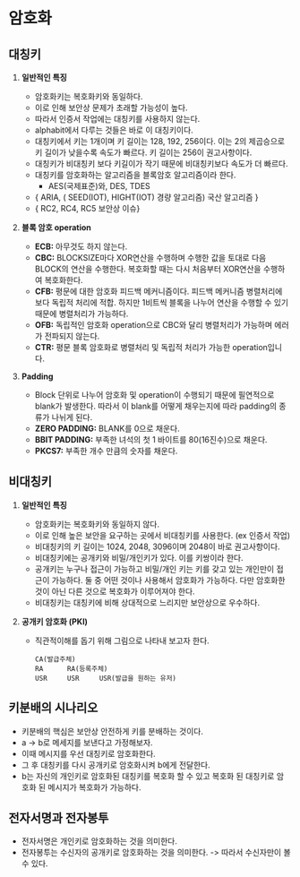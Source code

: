 # 암호화

## 대칭키
1. **일반적인 특징**
   - 암호화키는 복호화키와 동일하다.
   - 이로 인해 보안상 문제가 초래할 가능성이 높다.
   - 따라서 인증서 작업에는 대칭키를 사용하지 않는다.
   - alphabit에서 다루는 것들은 바로 이 대칭키이다.
   - 대칭키에서 키는 1개이며 키 길이는 128, 192, 256이다. 이는 2의 제곱승으로 키 길이가 낮을수록 속도가 빠르다. 키 길이는 256이 권고사항이다.
   - 대칭키가 비대칭키 보다 키길이가 작기 때문에 비대칭키보다 속도가 더 빠르다.
   - 대칭키를 암호화하는 알고리즘을 블록암호 알고리즘이라 한다.
     - AES(국제표준)와, DES, TDES 
   - { ARIA, ( SEED(IOT), HIGHT(IOT) 경량 알고리즘) 국산 알고리즘 }
   - { RC2, RC4, RC5 보안상 이슈}

2. **블록 암호 operation**
   - **ECB:** 아무것도 하지 않는다.
   - **CBC:** BLOCKSIZE마다 XOR연산을 수행하며 수행한 값을 토대로 다음 BLOCK의 연산을 수행한다. 복호화할 때는 다시 처음부터 XOR연산을 수행하여 복호화한다.
   - **CFB:** 평문에 대한 암호화 피드백 메커니즘이다. 피드백 메커니즘 병렬처리에 보다 독립적 처리에 적합. 하지만 1비트씩 블록을 나누어 연산을 수행할 수 있기 때문에 병렬처리가 가능하다.
   - **OFB:** 독립적인 암호화 operation으로 CBC와 달리 병렬처리가 가능하며 에러가 전파되지 않는다.
   - **CTR:** 평문 블록 암호화로 병렬처리 및 독립적 처리가 가능한 operation입니다.

3. **Padding**
   - Block 단위로 나누어 암호화 및 operation이 수행되기 때문에 필연적으로 blank가 발생한다. 따라서 이 blank를 어떻게 채우는지에 따라 padding의 종류가 나뉘게 된다.
   - **ZERO PADDING:** BLANK를 0으로 채운다.
   - **BBIT PADDING:** 부족한 녀석의 첫 1 바이트를 80(16진수)으로 채운다.
   - **PKCS7:** 부족한 개수 만큼의 숫자를 채운다.

## 비대칭키
1. **일반적인 특징**
   - 암호화키는 복호화키와 동일하지 않다.
   - 이로 인해 높은 보안을 요구하는 곳에서 비대칭키를 사용한다. (ex 인증서 작업)
   - 비대칭키의 키 길이는 1024, 2048, 3096이며 2048이 바로 권고사항이다.
   - 비대칭키에는 공개키와 비밀/개인키가 있다. 이를 키쌍이라 한다.
   - 공개키는 누구나 접근이 가능하고 비밀/개인 키는 키를 갖고 있는 개인만이 접근이 가능하다. 둘 중 어떤 것이나 사용해서 암호화가 가능하다. 다만 암호화한 것이 아닌 다른 것으로 복호화가 이루어져야 한다.
   - 비대칭키는 대칭키에 비해 상대적으로 느리지만 보안상으로 우수하다.

2. **공개키 암호화 (PKI)**
   - 직관적이해를 돕기 위해 그림으로 나타내 보고자 한다.
     ```
     CA(발급주체)
     RA      RA(등록주체)
     USR     USR     USR(발급을 원하는 유저)
     ```

## 키분배의 시나리오
- 키분배의 핵심은 보안상 안전하게 키를 분배하는 것이다.
- a -> b로 메세지를 보낸다고 가정해보자.
- 이때 메시지를 우선 대칭키로 암호화한다.
- 그 후 대칭키를 다시 공개키로 암호화시켜 b에게 전달한다.
- b는 자신의 개인키로 암호화된 대칭키를 복호화 할 수 있고 복호화 된 대칭키로 암호화 된 메시지가 복호화가 가능하다.

## 전자서명과 전자봉투
- 전자서명은 개인키로 암호화하는 것을 의미한다.
- 전자봉투는 수신자의 공개키로 암호화하는 것을 의미한다. -> 따라서 수신자만이 볼 수 있다.

